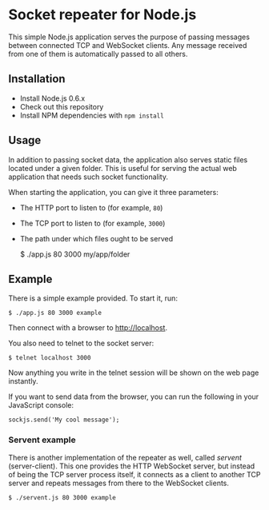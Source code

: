 Socket repeater for Node.js
===========================

This simple Node.js application serves the purpose of passing messages between connected TCP and WebSocket clients. Any message received from one of them is automatically passed to all others.

## Installation

* Install Node.js 0.6.x
* Check out this repository
* Install NPM dependencies with `npm install`

## Usage

In addition to passing socket data, the application also serves static files located under a given folder. This is useful for serving the actual web application that needs such socket functionality.

When starting the application, you can give it three parameters:

* The HTTP port to listen to (for example, `80`)
* The TCP port to listen to (for example, `3000`)
* The path under which files ought to be served


    $ ./app.js 80 3000 my/app/folder

## Example

There is a simple example provided. To start it, run:

    $ ./app.js 80 3000 example

Then connect with a browser to <http://localhost>.

You also need to telnet to the socket server:

    $ telnet localhost 3000

Now anything you write in the telnet session will be shown on the web page instantly.

If you want to send data from the browser, you can run the following in your JavaScript console:

    sockjs.send('My cool message');

### Servent example

There is another implementation of the repeater as well, called _servent_ (server-client). This one provides the HTTP WebSocket server, but instead of being the TCP server process itself, it connects as a client to another TCP server and repeats messages from there to the WebSocket clients.

    $ ./servent.js 80 3000 example
